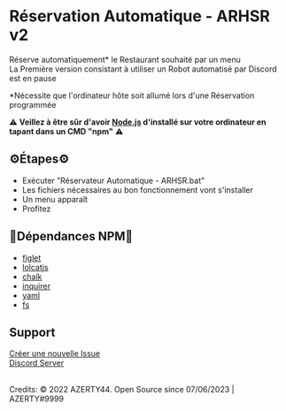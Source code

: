 # Réservation Automatique - ARHSR v2

Réserve automatiquement* le Restaurant souhaité par un menu
<br/>
La Première version consistant à utiliser un Robot automatisé par Discord est en pause

*Nécessite que l'ordinateur hôte soit allumé lors d'une Réservation programmée

⚠ **Veillez à être sûr d'avoir [Node.js](https://nodejs.org/en/download/) d'installé sur votre ordinateur en tapant dans un CMD "npm"** ⚠

## ⚙Étapes⚙
- Exécuter "Réservateur Automatique - ARHSR.bat"
- Les fichiers nécessaires au bon fonctionnement vont s'installer
- Un menu apparaît
- Profitez

## 🔮Dépendances NPM🔮
- [figlet](https://www.npmjs.com/package/figlet)
- [lolcatjs](https://www.npmjs.com/package/lolcatjs)
- [chalk](https://www.npmjs.com/package/chalk)
- [inquirer](https://www.npmjs.com/package/inquirer)
- [yaml](https://www.npmjs.com/package/yaml)
- [fs](https://www.npmjs.com/package/fs)

## Support
[Créer une nouvelle Issue](https://github.com/AZERTY442005/ARHSR-v2/issues/new)
<br/>
[Discord Server](https://discord.gg/WZv9zh5mZJ)

<br/>
Credits: © 2022 AZERTY44. Open Source since 07/06/2023 | AZERTY#9999
